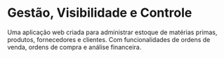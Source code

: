 # Gestão, Visibilidade e Controle

Uma aplicação web criada para administrar estoque de matérias primas, produtos, fornecedores e clientes. Com funcionalidades de ordens de venda, ordens de compra e análise financeira.
